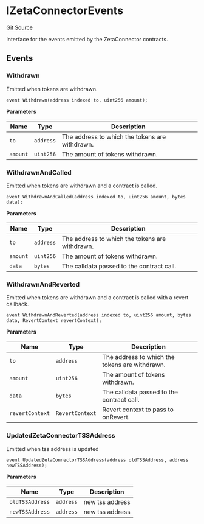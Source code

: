 # IZetaConnectorEvents
[Git Source](https://github.com/zeta-chain/protocol-contracts/blob/57d1446373e344f7366de3008e0bf2b97aeeabf8/contracts/evm/interfaces/IZetaConnector.sol)

Interface for the events emitted by the ZetaConnector contracts.


## Events
### Withdrawn
Emitted when tokens are withdrawn.


```solidity
event Withdrawn(address indexed to, uint256 amount);
```

**Parameters**

|Name|Type|Description|
|----|----|-----------|
|`to`|`address`|The address to which the tokens are withdrawn.|
|`amount`|`uint256`|The amount of tokens withdrawn.|

### WithdrawnAndCalled
Emitted when tokens are withdrawn and a contract is called.


```solidity
event WithdrawnAndCalled(address indexed to, uint256 amount, bytes data);
```

**Parameters**

|Name|Type|Description|
|----|----|-----------|
|`to`|`address`|The address to which the tokens are withdrawn.|
|`amount`|`uint256`|The amount of tokens withdrawn.|
|`data`|`bytes`|The calldata passed to the contract call.|

### WithdrawnAndReverted
Emitted when tokens are withdrawn and a contract is called with a revert callback.


```solidity
event WithdrawnAndReverted(address indexed to, uint256 amount, bytes data, RevertContext revertContext);
```

**Parameters**

|Name|Type|Description|
|----|----|-----------|
|`to`|`address`|The address to which the tokens are withdrawn.|
|`amount`|`uint256`|The amount of tokens withdrawn.|
|`data`|`bytes`|The calldata passed to the contract call.|
|`revertContext`|`RevertContext`|Revert context to pass to onRevert.|

### UpdatedZetaConnectorTSSAddress
Emitted when tss address is updated


```solidity
event UpdatedZetaConnectorTSSAddress(address oldTSSAddress, address newTSSAddress);
```

**Parameters**

|Name|Type|Description|
|----|----|-----------|
|`oldTSSAddress`|`address`|new tss address|
|`newTSSAddress`|`address`|new tss address|

